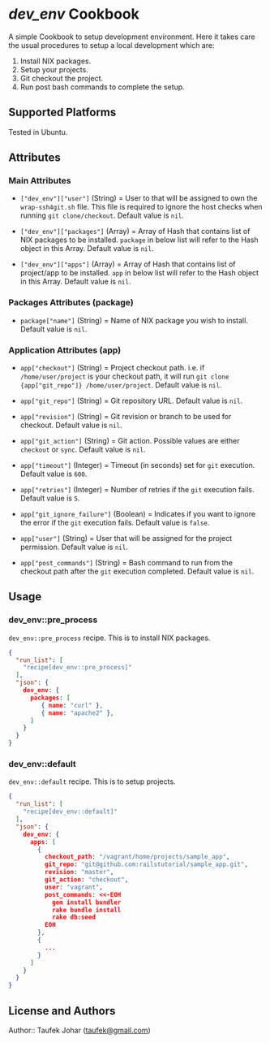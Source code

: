 # *dev_env* Cookbook

A simple Cookbook to setup development environment. Here it takes care the usual procedures to setup a local development which are:

1. Install NIX packages.
1. Setup your projects.
  1. Git checkout the project.
  1. Run post bash commands to complete the setup.

## Supported Platforms

Tested in Ubuntu.

## Attributes

### Main Attributes

* `["dev_env"]["user"]` (String) = User to that will be assigned to own the `wrap-ssh4git.sh` file. This file is required to ignore the host checks when running `git clone/checkout`. Default value is `nil`.

* `["dev_env"]["packages"]` (Array) = Array of Hash that contains list of NIX packages to be installed. `package` in below list will refer to the Hash object in this Array. Default value is `nil`.

* `["dev_env"]["apps"]` (Array) = Array of Hash that contains list of project/app to be installed. `app` in below list will refer to the Hash object in this Array. Default value is `nil`.


### Packages Attributes (package)

* `package["name"]` (String) = Name of NIX package you wish to install. Default value is `nil`.


### Application Attributes (app)

* `app["checkout"]` (String) = Project checkout path. i.e. if `/home/user/project` is your checkout path, it will run `git clone {app["git_repo"]} /home/user/project`. Default value is `nil`.

* `app["git_repo"]` (String) = Git repository URL. Default value is `nil`.

* `app["revision"]` (String) = Git revision or branch to be used for checkout. Default value is `nil`.

* `app["git_action"]` (String) = Git action. Possible values are either `checkout` or `sync`. Default value is `nil`.

* `app["timeout"]` (Integer) = Timeout (in seconds) set for `git` execution. Default value is `600`.

* `app["retries"]` (Integer) = Number of retries if the `git` execution fails. Default value is `5`.

* `app["git_ignore_failure"]` (Boolean) = Indicates if you want to ignore the error if the `git` execution fails. Default value is `false`.

* `app["user"]` (String) = User that will be assigned for the project permission. Default value is `nil`.

* `app["post_commands"]` (String) = Bash command to run from the checkout path after the `git` execution completed. Default value is `nil`.


## Usage

### dev\_env::pre_process

`dev_env::pre_process` recipe. This is to install NIX packages.

```json
{
  "run_list": [
    "recipe[dev_env::pre_process]"
  ],
  "json": {
    dev_env: {
      packages: [
         { name: "curl" },
         { name: "apache2" },
      ]
    }
  }
}
```

### dev_env::default

`dev_env::default` recipe. This is to setup projects.

```json
{
  "run_list": [
    "recipe[dev_env::default]"
  ],
  "json": {
    dev_env: {
      apps: [
        {
          checkout_path: "/vagrant/home/projects/sample_app",
          git_repo: "git@github.com:railstutorial/sample_app.git",
          revision: "master",
          git_action: "checkout",
          user: "vagrant",
          post_commands: <<-EOH
            gem install bundler
            rake bundle install
            rake db:seed
          EOH
        },
        {
          ...
        }
      ]
    }
  }
}
```

## License and Authors

Author:: Taufek Johar (<taufek@gmail.com>)
